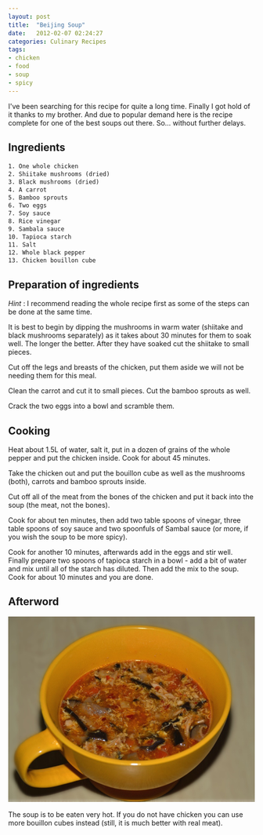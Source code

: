 ```yaml
---
layout: post
title:  "Beijing Soup"
date:   2012-02-07 02:24:27
categories: Culinary Recipes
tags:
- chicken
- food
- soup
- spicy
---
```


I've been searching for this recipe for quite a long time. Finally I got hold of it thanks to my brother. And due to popular demand here is the recipe complete for one of the best soups out there. So... without further delays.

## Ingredients

	1. One whole chicken
	2. Shiitake mushrooms (dried)
	3. Black mushrooms (dried)
	4. A carrot
	5. Bamboo sprouts
	6. Two eggs
	7. Soy sauce
	8. Rice vinegar
	9. Sambala sauce
	10. Tapioca starch
	11. Salt
	12. Whole black pepper
	13. Chicken bouillon cube

## Preparation of ingredients

*Hint* : I recommend reading the whole recipe first as some of the steps can be done at the same time.

It is best to begin by dipping the mushrooms in warm water (shiitake and black mushrooms separately) as it takes about 30 minutes for them to soak well. The longer the better. After they have soaked cut the shiitake to small pieces.

Cut off the legs and breasts of the chicken, put them aside we will not be needing them for this meal.

Clean the carrot and cut it to small pieces. Cut the bamboo sprouts as well.

Crack the two eggs into a bowl and scramble them.

## Cooking
Heat about 1.5L of water, salt it, put in a dozen of grains of the whole pepper and put the chicken inside. Cook for about 45 minutes.

Take the chicken out and put the bouillon cube as well as the mushrooms (both), carrots and bamboo sprouts inside.

Cut off all of the meat from the bones of the chicken and put it back into the soup (the meat, not the bones).

Cook for about ten minutes, then add two table spoons of vinegar, three table spoons of soy sauce and two spoonfuls of Sambal sauce (or more, if you wish the soup to be more spicy).

Cook for another 10 minutes, afterwards add in the eggs and stir well. Finally prepare two spoons of tapioca starch in a bowl - add a bit of water and mix until all of the starch has diluted. Then add the mix to the soup. Cook for about 10 minutes and you are done.

## Afterword

![1]

The soup is to be eaten very hot. If you do not have chicken you can use more bouillon cubes instead (still, it is much better with real meat).

[1]: /images/SourSpicy.jpg "Sour &amp; Spicy"
